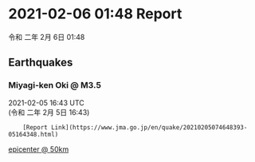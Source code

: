 # 2021-02-06 01:48 Report
令和 二年 2月 6日 01:48

## Earthquakes
### Miyagi-ken Oki @ M3.5
2021-02-05 16:43 UTC  
        (令和 二年 2月 5日 16:43)
  
        [Report Link](https://www.jma.go.jp/en/quake/20210205074648393-05164348.html)  
[epicenter @ 50km](https://www.google.com/maps/place/38°36'00%22+141°54'00%22/@38.6,141.9,17z/data=!3m1!4b1!4m5!3m4!1s0x0:0x0!8m2!3d38.6!4d141.9)